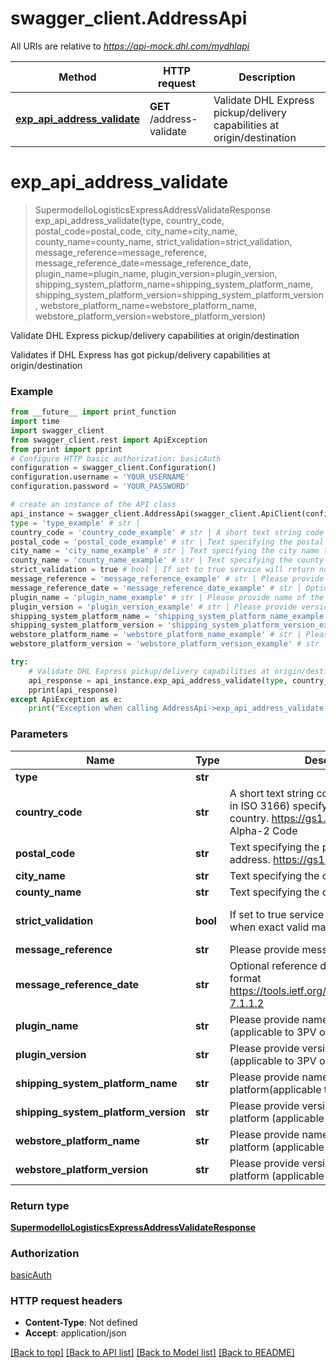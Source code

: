 # swagger_client.AddressApi

All URIs are relative to *https://api-mock.dhl.com/mydhlapi*

Method | HTTP request | Description
------------- | ------------- | -------------
[**exp_api_address_validate**](AddressApi.md#exp_api_address_validate) | **GET** /address-validate | Validate DHL Express pickup/delivery capabilities at origin/destination

# **exp_api_address_validate**
> SupermodelIoLogisticsExpressAddressValidateResponse exp_api_address_validate(type, country_code, postal_code=postal_code, city_name=city_name, county_name=county_name, strict_validation=strict_validation, message_reference=message_reference, message_reference_date=message_reference_date, plugin_name=plugin_name, plugin_version=plugin_version, shipping_system_platform_name=shipping_system_platform_name, shipping_system_platform_version=shipping_system_platform_version, webstore_platform_name=webstore_platform_name, webstore_platform_version=webstore_platform_version)

Validate DHL Express pickup/delivery capabilities at origin/destination

Validates if DHL Express has got pickup/delivery capabilities at origin/destination 

### Example
```python
from __future__ import print_function
import time
import swagger_client
from swagger_client.rest import ApiException
from pprint import pprint
# Configure HTTP basic authorization: basicAuth
configuration = swagger_client.Configuration()
configuration.username = 'YOUR_USERNAME'
configuration.password = 'YOUR_PASSWORD'

# create an instance of the API class
api_instance = swagger_client.AddressApi(swagger_client.ApiClient(configuration))
type = 'type_example' # str | 
country_code = 'country_code_example' # str | A short text string code (see values defined in ISO 3166) specifying the shipment origin country. https://gs1.org/voc/Country, Alpha-2 Code
postal_code = 'postal_code_example' # str | Text specifying the postal code for an address. https://gs1.org/voc/postalCode (optional)
city_name = 'city_name_example' # str | Text specifying the city name (optional)
county_name = 'county_name_example' # str | Text specifying the county name (optional)
strict_validation = true # bool | If set to true service will return no records when exact valid match not found (optional) (default to true)
message_reference = 'message_reference_example' # str | Please provide message reference  (optional)
message_reference_date = 'message_reference_date_example' # str | Optional reference date in the  HTTP-date format https://tools.ietf.org/html/rfc7231#section-7.1.1.2 (optional)
plugin_name = 'plugin_name_example' # str | Please provide name of the plugin (applicable to 3PV only)  (optional)
plugin_version = 'plugin_version_example' # str | Please provide version of the plugin (applicable to 3PV only)  (optional)
shipping_system_platform_name = 'shipping_system_platform_name_example' # str | Please provide name of the shipping platform(applicable to 3PV only)  (optional)
shipping_system_platform_version = 'shipping_system_platform_version_example' # str | Please provide version of the shipping platform (applicable to 3PV only)  (optional)
webstore_platform_name = 'webstore_platform_name_example' # str | Please provide name of the webstore platform (applicable to 3PV only)  (optional)
webstore_platform_version = 'webstore_platform_version_example' # str | Please provide version of the webstore platform (applicable to 3PV only)  (optional)

try:
    # Validate DHL Express pickup/delivery capabilities at origin/destination
    api_response = api_instance.exp_api_address_validate(type, country_code, postal_code=postal_code, city_name=city_name, county_name=county_name, strict_validation=strict_validation, message_reference=message_reference, message_reference_date=message_reference_date, plugin_name=plugin_name, plugin_version=plugin_version, shipping_system_platform_name=shipping_system_platform_name, shipping_system_platform_version=shipping_system_platform_version, webstore_platform_name=webstore_platform_name, webstore_platform_version=webstore_platform_version)
    pprint(api_response)
except ApiException as e:
    print("Exception when calling AddressApi->exp_api_address_validate: %s\n" % e)
```

### Parameters

Name | Type | Description  | Notes
------------- | ------------- | ------------- | -------------
 **type** | **str**|  | 
 **country_code** | **str**| A short text string code (see values defined in ISO 3166) specifying the shipment origin country. https://gs1.org/voc/Country, Alpha-2 Code | 
 **postal_code** | **str**| Text specifying the postal code for an address. https://gs1.org/voc/postalCode | [optional] 
 **city_name** | **str**| Text specifying the city name | [optional] 
 **county_name** | **str**| Text specifying the county name | [optional] 
 **strict_validation** | **bool**| If set to true service will return no records when exact valid match not found | [optional] [default to true]
 **message_reference** | **str**| Please provide message reference  | [optional] 
 **message_reference_date** | **str**| Optional reference date in the  HTTP-date format https://tools.ietf.org/html/rfc7231#section-7.1.1.2 | [optional] 
 **plugin_name** | **str**| Please provide name of the plugin (applicable to 3PV only)  | [optional] 
 **plugin_version** | **str**| Please provide version of the plugin (applicable to 3PV only)  | [optional] 
 **shipping_system_platform_name** | **str**| Please provide name of the shipping platform(applicable to 3PV only)  | [optional] 
 **shipping_system_platform_version** | **str**| Please provide version of the shipping platform (applicable to 3PV only)  | [optional] 
 **webstore_platform_name** | **str**| Please provide name of the webstore platform (applicable to 3PV only)  | [optional] 
 **webstore_platform_version** | **str**| Please provide version of the webstore platform (applicable to 3PV only)  | [optional] 

### Return type

[**SupermodelIoLogisticsExpressAddressValidateResponse**](SupermodelIoLogisticsExpressAddressValidateResponse.md)

### Authorization

[basicAuth](../README.md#basicAuth)

### HTTP request headers

 - **Content-Type**: Not defined
 - **Accept**: application/json

[[Back to top]](#) [[Back to API list]](../README.md#documentation-for-api-endpoints) [[Back to Model list]](../README.md#documentation-for-models) [[Back to README]](../README.md)

